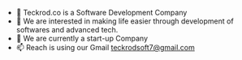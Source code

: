 - 👋 Teckrod.co is a Software Development Company
- 👀 We are interested in making life easier through development of softwares and advanced tech.
- 🌱 We are currently a start-up Company
- 📫 Reach is using our Gmail teckrodsoft7@gmail.com

<!--- This is our Special repository for development and opensource ideas--->
